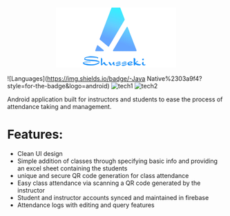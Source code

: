 <p align="center">
  <img src="https://github.com/Nizar1999/Shusseki/blob/master/screenshots/Banner.png" width = 55%; height=55% />
</p>

![Languages](https://img.shields.io/badge/-Java Native%2303a9f4?style=for-the-badge&logo=android)
![tech1](https://img.shields.io/badge/-Android%20Studio%2303a9f4?style=for-the-badge&logo=androidstudio)
![tech2](https://img.shields.io/badge/-Firebase%2303a9f4?style=for-the-badge&logo=firebase)

Android application built for instructors and students to ease the process of attendance taking and management.

# Features:
- Clean UI design
- Simple addition of classes through specifying basic info and providing an excel sheet containing the students
- unique and secure QR code generation for class attendance
- Easy class attendance via scanning a QR code generated by the instructor
- Student and instructor accounts synced and maintained in firebase
- Attendance logs with editing and query features

